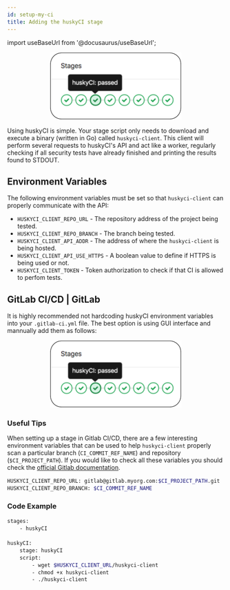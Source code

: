 ```yaml
---
id: setup-my-ci
title: Adding the huskyCI stage
---
```


import useBaseUrl from '@docusaurus/useBaseUrl';

<p align="center"> <img src="img/huskyci-stage.png" scale="10"/></p>

Using huskyCI is simple. Your stage script only needs to download and execute a binary (written in Go) called `huskyci-client`. This client will perform several requests to huskyCI's API and act like a worker, regularly checking if all security tests have already finished and printing the results found to STDOUT.

## Environment Variables

The following environment variables must be set so that `huskyci-client` can properly communicate with the API:

* `HUSKYCI_CLIENT_REPO_URL` - The repository address of the project being tested.
* `HUSKYCI_CLIENT_REPO_BRANCH` - The branch being tested. 
* `HUSKYCI_CLIENT_API_ADDR` - The address of where the `huskyci-client` is being hosted.
* `HUSKYCI_CLIENT_API_USE_HTTPS` - A boolean value to define if HTTPS is being used or not.
* `HUSKYCI_CLIENT_TOKEN` - Token authorization to check if that CI is allowed to perfom tests.

## GitLab CI/CD | GitLab

It is highly recommended not hardcoding huskyCI environment variables into your `.gitlab-ci.yml` file. The best option is using GUI interface and mannually add them as follows:

<p align="center"> <img src="img/huskyci-stage.png" scale="10"/></p>

### Useful Tips

When setting up a stage in Gitlab CI/CD, there are a few interesting environment variables that can be used to help `huskyci-client` properly scan a particular branch (`CI_COMMIT_REF_NAME`) and repository (`$CI_PROJECT_PATH`). If you would like to check all these variables you should check the [official Gitlab documentation](https://docs.gitlab.com/ee/ci/variables/predefined_variables.html). 

```bash
HUSKYCI_CLIENT_REPO_URL: gitlab@gitlab.myorg.com:$CI_PROJECT_PATH.git
HUSKYCI_CLIENT_REPO_BRANCH: $CI_COMMIT_REF_NAME
```

### Code Example

```bash
stages:
    - huskyCI

huskyCI:
    stage: huskyCI
    script:
        - wget $HUSKYCI_CLIENT_URL/huskyci-client
        - chmod +x huskyci-client
        - ./huskyci-client
```
